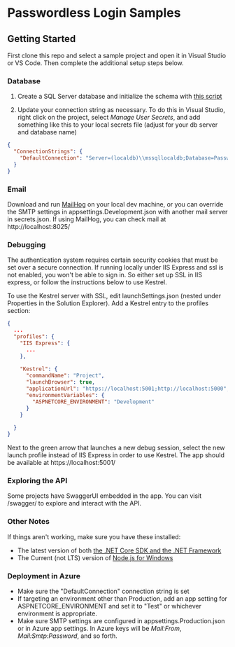 Passwordless Login Samples
==========================

Getting Started
---------------

First clone this repo and select a sample project and open it in Visual Studio or VS Code. Then complete the additional setup steps below.

### Database ###

1. Create a SQL Server database and initialize the schema with [this script](
https://raw.githubusercontent.com/SimpleIAM/PasswordlessLogin/master/PasswordlessLogin.SqlServer/UpgradePasswordlessLogin.SqlServer.sql)


2. Update your connection string as necessary. To do this in Visual Studio, right click on the project, select *Manage User Secrets*, and add something like this to your local secrets file (adjust for your db server and database name)

```json
{
  "ConnectionStrings": {
    "DefaultConnection": "Server=(localdb)\\mssqllocaldb;Database=PasswordlessDemo;Trusted_Connection=True;MultipleActiveResultSets=true"
  }
}
```

### Email ###

Download and run [MailHog](https://github.com/mailhog/MailHog/releases/v1.0.0) on your local dev machine, or you can override the SMTP settings in appsettings.Development.json with another mail server in secrets.json. If using MailHog, you can check mail at http://localhost:8025/


### Debugging ###

The authentication system requires certain security cookies that must be set over a secure connection. If running locally under IIS Express and ssl is not enabled, you won't be able to sign in. So either set up SSL in IIS express, or follow the instructions below to use Kestrel.

To use the Kestrel server with SSL, edit launchSettings.json (nested under Properties in the Solution Explorer). Add a Kestrel entry to the profiles section:

```json
{
  ...
  "profiles": {
    "IIS Express": {
      ...
    },
    
    "Kestrel": {
      "commandName": "Project",
      "launchBrowser": true,
      "applicationUrl": "https://localhost:5001;http://localhost:5000",
      "environmentVariables": {
        "ASPNETCORE_ENVIRONMENT": "Development"
      }
    }
    
  }
}
```

Next to the green arrow that launches a new debug session, select the new launch profile instead of IIS Express in order to use Kestrel. The app should be available at https://localhost:5001/

### Exploring the API ###

Some projects have SwaggerUI embedded in the app. You can visit /swagger/ to explore and interact with the API.

### Other Notes ###

If things aren't working, make sure you have these installed:
* The latest version of both [the .NET Core SDK and the .NET Framework](https://www.microsoft.com/net/download)
* The Current (not LTS) version of [Node.js for Windows](https://nodejs.org/en/)

### Deployment in Azure ###

* Make sure the "DefaultConnection" connection string is set
* If targeting an environment other than Production, add an app setting for ASPNETCORE_ENVIRONMENT and set it to "Test" or whichever environment is appropriate.
* Make sure SMTP settings are configured in appsettings.Production.json or in Azure app settings. In Azure keys will be _Mail:From_, _Mail:Smtp:Password_, and so forth.
